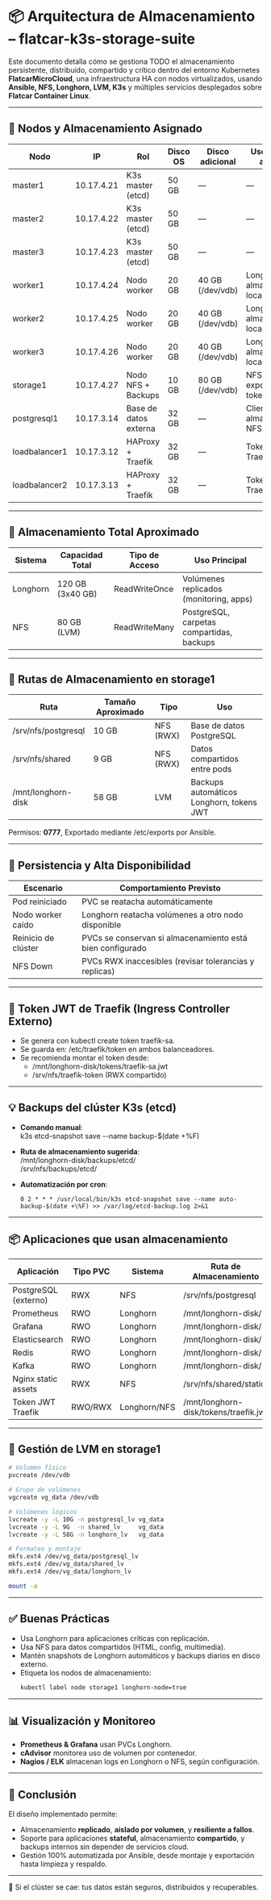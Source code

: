 # 📦 Arquitectura de Almacenamiento – flatcar-k3s-storage-suite

Este documento detalla cómo se gestiona TODO el almacenamiento persistente, distribuido, compartido y crítico dentro del entorno Kubernetes **FlatcarMicroCloud**, una infraestructura HA con nodos virtualizados, usando **Ansible, NFS, Longhorn, LVM, K3s** y múltiples servicios desplegados sobre **Flatcar Container Linux**.

---

## 💍 Nodos y Almacenamiento Asignado

| Nodo         | IP           | Rol                          | Disco OS | Disco adicional     | Uso del disco adicional                     |
|--------------|--------------|------------------------------|----------|----------------------|---------------------------------------------|
| master1      | 10.17.4.21   | K3s master (etcd)            | 50 GB    | —                    | —                                           |
| master2      | 10.17.4.22   | K3s master (etcd)            | 50 GB    | —                    | —                                           |
| master3      | 10.17.4.23   | K3s master (etcd)            | 50 GB    | —                    | —                                           |
| worker1      | 10.17.4.24   | Nodo worker                  | 20 GB    | 40 GB (/dev/vdb)     | Longhorn – almacenamiento local             |
| worker2      | 10.17.4.25   | Nodo worker                  | 20 GB    | 40 GB (/dev/vdb)     | Longhorn – almacenamiento local             |
| worker3      | 10.17.4.26   | Nodo worker                  | 20 GB    | 40 GB (/dev/vdb)     | Longhorn – almacenamiento local             |
| storage1     | 10.17.4.27   | Nodo NFS + Backups           | 10 GB    | 80 GB (/dev/vdb)     | NFS, backups, exportaciones, tokens         |
| postgresql1  | 10.17.3.14   | Base de datos externa        | 32 GB    | —                    | Cliente de almacenamiento NFS               |
| loadbalancer1| 10.17.3.12   | HAProxy + Traefik            | 32 GB    | —                    | Token JWT de Traefik                        |
| loadbalancer2| 10.17.3.13   | HAProxy + Traefik            | 32 GB    | —                    | Token JWT de Traefik                        |

---

## 🧠 Almacenamiento Total Aproximado

| Sistema      | Capacidad Total | Tipo de Acceso  | Uso Principal                             |
|--------------|------------------|------------------|--------------------------------------------|
| Longhorn     | 120 GB (3x40 GB) | ReadWriteOnce    | Volúmenes replicados (monitoring, apps)    |
| NFS          | 80 GB (LVM)      | ReadWriteMany    | PostgreSQL, carpetas compartidas, backups  |

---

## 📂 Rutas de Almacenamiento en storage1

| Ruta                    | Tamaño Aproximado | Tipo      | Uso                                         |
|-------------------------|-------------------|-----------|----------------------------------------------|
| /srv/nfs/postgresql     | 10 GB             | NFS (RWX) | Base de datos PostgreSQL                    |
| /srv/nfs/shared         | 9 GB              | NFS (RWX) | Datos compartidos entre pods                |
| /mnt/longhorn-disk      | 58 GB             | LVM       | Backups automáticos Longhorn, tokens JWT    |

Permisos: **0777**, Exportado mediante /etc/exports por Ansible.

---

## 🔀 Persistencia y Alta Disponibilidad

| Escenario                         | Comportamiento Previsto                                          |
|----------------------------------|------------------------------------------------------------------|
| Pod reiniciado                   | PVC se reatacha automáticamente                                  |
| Nodo worker caído                | Longhorn reatacha volúmenes a otro nodo disponible               |
| Reinicio de clúster              | PVCs se conservan si almacenamiento está bien configurado        |
| NFS Down                         | PVCs RWX inaccesibles (revisar tolerancias y replicas)           |

---

## 🔐 Token JWT de Traefik (Ingress Controller Externo)

- Se genera con kubectl create token traefik-sa.
- Se guarda en: /etc/traefik/token en ambos balanceadores.
- Se recomienda montar el token desde:
  - /mnt/longhorn-disk/tokens/traefik-sa.jwt
  - /srv/nfs/traefik-token (RWX compartido)

---

## 💡 Backups del clúster K3s (etcd)

- **Comando manual**:  
  k3s etcd-snapshot save --name backup-$(date +%F)

- **Ruta de almacenamiento sugerida**:  
  /mnt/longhorn-disk/backups/etcd/  
  /srv/nfs/backups/etcd/

- **Automatización por cron**:
  ```cron
  0 2 * * * /usr/local/bin/k3s etcd-snapshot save --name auto-backup-$(date +\%F) >> /var/log/etcd-backup.log 2>&1
  ```

---

## 📦 Aplicaciones que usan almacenamiento

| Aplicación            | Tipo PVC  | Sistema    | Ruta de Almacenamiento                 |
|-----------------------|-----------|------------|-----------------------------------------|
| PostgreSQL (externo)  | RWX       | NFS        | /srv/nfs/postgresql                     |
| Prometheus            | RWO       | Longhorn   | /mnt/longhorn-disk/                     |
| Grafana               | RWO       | Longhorn   | /mnt/longhorn-disk/                     |
| Elasticsearch         | RWO       | Longhorn   | /mnt/longhorn-disk/                     |
| Redis                 | RWO       | Longhorn   | /mnt/longhorn-disk/                     |
| Kafka                 | RWO       | Longhorn   | /mnt/longhorn-disk/                     |
| Nginx static assets   | RWX       | NFS        | /srv/nfs/shared/static/                 |
| Token JWT Traefik     | RWO/RWX   | Longhorn/NFS| /mnt/longhorn-disk/tokens/traefik.jwt  |

---

## 🧱 Gestión de LVM en storage1

```bash
# Volumen físico
pvcreate /dev/vdb

# Grupo de volúmenes
vgcreate vg_data /dev/vdb

# Volúmenes lógicos
lvcreate -y -L 10G -n postgresql_lv vg_data
lvcreate -y -L 9G  -n shared_lv     vg_data
lvcreate -y -L 58G -n longhorn_lv   vg_data

# Formateo y montaje
mkfs.ext4 /dev/vg_data/postgresql_lv
mkfs.ext4 /dev/vg_data/shared_lv
mkfs.ext4 /dev/vg_data/longhorn_lv

mount -a
```

---

## ✅ Buenas Prácticas

- Usa Longhorn para aplicaciones críticas con replicación.
- Usa NFS para datos compartidos (HTML, config, multimedia).
- Mantén snapshots de Longhorn automáticos y backups diarios en disco externo.
- Etiqueta los nodos de almacenamiento:  
  ```bash
  kubectl label node storage1 longhorn-node=true
  ```

---

## 📊 Visualización y Monitoreo

- **Prometheus & Grafana** usan PVCs Longhorn.
- **cAdvisor** monitorea uso de volumen por contenedor.
- **Nagios / ELK** almacenan logs en Longhorn o NFS, según configuración.

---

## 🧠 Conclusión

El diseño implementado permite:

- Almacenamiento **replicado**, **aislado por volumen**, y **resiliente a fallos**.
- Soporte para aplicaciones **stateful**, almacenamiento **compartido**, y backups internos sin depender de servicios cloud.
- Gestión 100% automatizada por Ansible, desde montaje y exportación hasta limpieza y respaldo.

---

🌟 Si el clúster se cae: tus datos están seguros, distribuidos y recuperables.
